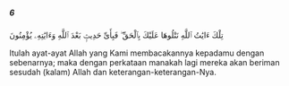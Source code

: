 ##### 6

<span class="ayah">تِلْكَ ءَايَٰتُ ٱللَّهِ نَتْلُوهَا عَلَيْكَ بِٱلْحَقِّ ۖ فَبِأَىِّ حَدِيثٍۭ بَعْدَ ٱللَّهِ وَءَايَٰتِهِۦ يُؤْمِنُونَ</span>

<span class="ayah_translation">Itulah ayat-ayat Allah yang Kami membacakannya kepadamu dengan sebenarnya; maka dengan perkataan manakah lagi mereka akan beriman sesudah (kalam) Allah dan keterangan-keterangan-Nya.</span>
